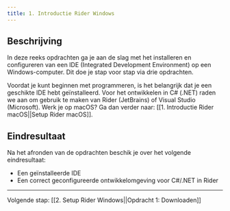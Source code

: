 ```yaml
---
title: 1. Introductie Rider Windows
---
```


## Beschrijving
In deze reeks opdrachten ga je aan de slag met het installeren en configureren van een IDE (Integrated Development Environment) op een Windows-computer. Dit doe je stap voor stap via drie opdrachten.

Voordat je kunt beginnen met programmeren, is het belangrijk dat je een geschikte IDE hebt geïnstalleerd. Voor het ontwikkelen in C# (.NET) raden we aan om gebruik te maken van Rider (JetBrains) of Visual Studio (Microsoft). Werk je op macOS? Ga dan verder naar: [[1. Introductie Rider macOS||Setup Rider macOS]].

## Eindresultaat
Na het afronden van de opdrachten beschik je over het volgende eindresultaat:
* Een geïnstalleerde IDE
* Een correct geconfigureerde ontwikkelomgeving voor C#/.NET in Rider

---
Volgende stap: [[2. Setup Rider Windows||Opdracht 1: Downloaden]]
